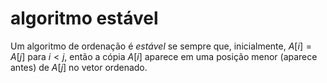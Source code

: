 # algoritmo estável

Um algoritmo de ordenação é *estável* se sempre que, inicialmente, $A[i] = A[j]$ para $i<j$, então a cópia $A[i]$ aparece em uma posição menor (aparece antes) de $A[j]$ no vetor ordenado.